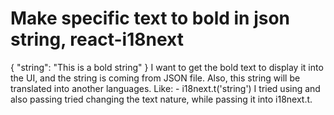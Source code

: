 
# Make specific text to bold in json string, react-i18next

{
"string": "This is a bold string"
}
I want to get the bold text to display it into the UI, and the string is coming from JSON file. Also, this string will be translated into another languages.
Like: - i18next.t('string')
I tried using  and also passing tried changing the text nature, while passing it into i18next.t.

        